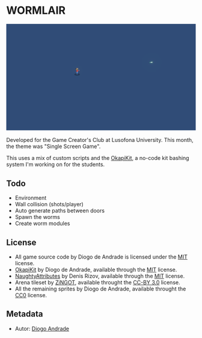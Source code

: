 # WORMLAIR

![TitleImage](Screenshots/Screenshot0000.png)

Developed for the Game Creator's Club at Lusofona University.
This month, the theme was "Single Screen Game".

This uses a mix of custom scripts and the [OkapiKit], a no-code kit bashing system I'm working on for the students.

## Todo

* Environment
* Wall collision (shots/player)
* Auto generate paths between doors
* Spawn the worms
* Create worm modules

## License

* All game source code by Diogo de Andrade is licensed under the [MIT] license.
* [OkapiKit] by Diogo de Andrade, available through the [MIT] license.
* [NaughtyAttributes] by Denis Rizov, available through the [MIT] license.
* Arena tileset by [ZiNGOT], available throught the [CC-BY 3.0] license.
* All the remaining sprites by Diogo de Andrade, available throught the [CC0] license.

## Metadata

* Autor: [Diogo Andrade]

[Diogo Andrade]:https://github.com/DiogoDeAndrade
[OkapiKit]:https://github.com/VideojogosLusofona/OkapiKit
[NaughtyAttributes]:https://github.com/dbrizov/NaughtyAttributes
[Midjourney]:https://www.midjourney.com/home/
[ZiNGOT]:https://opengameart.org/content/alien-breed-esque-top-down-tilesheet
[CC0]:https://creativecommons.org/publicdomain/zero/1.0/
[CC-BY 3.0]:https://creativecommons.org/licenses/by/3.0/
[MIT]:LICENSE
